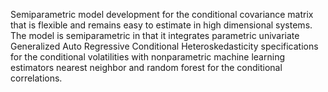 Semiparametric model development for the conditional covariance matrix that is flexible and remains easy to estimate in high dimensional systems. The model is semiparametric in that it integrates parametric univariate Generalized Auto Regressive Conditional Heteroskedasticity specifications for the conditional volatilities with nonparametric machine learning estimators nearest neighbor and random forest for the conditional correlations.
